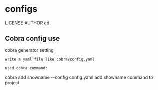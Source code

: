# configs
LICENSE AUTHOR ed.

## Cobra config use
  cobra generator setting

	write a yaml file like cobra/config.yaml

	used cobra command:
cobra add showname --config config.yaml
add showname command to project
